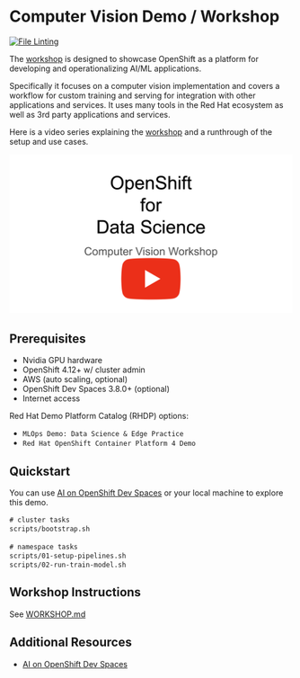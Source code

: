# Computer Vision Demo / Workshop

[![File Linting](https://github.com/redhat-na-ssa/flyingthings/actions/workflows/linting.yaml/badge.svg)](https://github.com/redhat-na-ssa/flyingthings/actions/workflows/linting.yaml)

The [workshop](docs/WORKSHOP.md) is designed to showcase OpenShift as a platform for developing and operationalizing AI/ML applications.

Specifically it focuses on a computer vision implementation and covers a workflow for custom training and serving for integration with other applications and services. It uses many tools in the Red Hat ecosystem as well as 3rd party applications and services.

Here is a video series explaining the [workshop](docs/WORKSHOP.md) and a runthrough of the setup and use cases.

[![WorkshopSeries](docs/images/youtube-channel.png)](https://youtu.be/agL8PrEPFR8?si=AL0G352nzrH2mfjP)

## Prerequisites

- Nvidia GPU hardware
- OpenShift 4.12+ w/ cluster admin
- AWS (auto scaling, optional)
- OpenShift Dev Spaces 3.8.0+ (optional)
- Internet access

Red Hat Demo Platform Catalog (RHDP) options:

- `MLOps Demo: Data Science & Edge Practice`
- `Red Hat OpenShift Container Platform 4 Demo`

## Quickstart

You can use [AI on OpenShift Dev Spaces](https://github.com/redhat-na-ssa/demo-ai-devspaces) or your local machine to explore this demo.

```
# cluster tasks
scripts/bootstrap.sh

# namespace tasks
scripts/01-setup-pipelines.sh
scripts/02-run-train-model.sh
```

## Workshop Instructions

See [WORKSHOP.md](docs/WORKSHOP.md)

## Additional Resources

- [AI on OpenShift Dev Spaces](https://github.com/redhat-na-ssa/demo-ai-devspaces)
